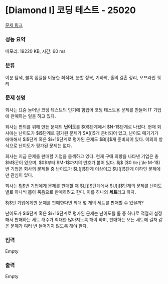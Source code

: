 # [Diamond I] 코딩 테스트 - 25020 

[문제 링크](https://www.acmicpc.net/problem/25020) 

### 성능 요약

메모리: 19220 KB, 시간: 60 ms

### 분류

이분 탐색, 볼록 껍질을 이용한 최적화, 분할 정복, 기하학, 홀의 결혼 정리, 오프라인 쿼리

### 문제 설명

<p>회사는 요즘 늘어난 코딩 테스트의 인기에 힘입어 코딩 테스트용 문제를 만들어 IT 기업에 판매하는 일을 하고 있다.</p>

<p>회사는 편의를 위해 만든 문제의 <strong>난이도</strong>를 $0$단계에서 $N-1$단계로 나눴다. 현재 회사에는 난이도가 $i$단계로 평가된 문제가 $A[i]$개 준비되어 있고, 난이도 매기기가 애매해서 $i$단계 혹은 $i+1$단계로 평가된 문제도 $B[i]$개 준비되어 있다. 이외의 방식으로 난이도가 평가된 문제는 없다.</p>

<p>회사는 지금 문제를 판매할 기업을 물색하고 있다. 현재 구매 의향을 나타낸 기업은 총 $M$곳이 있으며, $0$부터 $M-1$까지의 번호가 붙어 있다. $j$ ($0 \le j \le M-1$)번 기업은 회사의 문제들 중 난이도가 $L[j]$단계 이상이고 $U[j]$단계 이하인 문제에만 관심이 있다.</p>

<p>회사는 $j$번 기업에게 문제를 판매할 때 $L[j]$단계에서 $U[j]$단계의 문제를 난이도 별로 하나씩 뽑아 묶음으로 판매하려고 한다. 이를 하나의 <strong>세트</strong>라고 하자.</p>

<p>$j$번 기업에게만 문제를 판매한다면 최대 몇 개의 세트를 판매할 수 있을까? </p>

<p>난이도가 $i$단계 혹은 $i+1$단계로 평가된 문제는 난이도를 둘 증 하나로 적절히 설정해서 판매하는 세트 개수가 최대한 많아지도록 해야 하며, 판매하는 모든 세트에 걸쳐 같은 문제가 여러 번 들어기지 않도록 해야 한다.</p>

### 입력 

 Empty

### 출력 

 Empty

